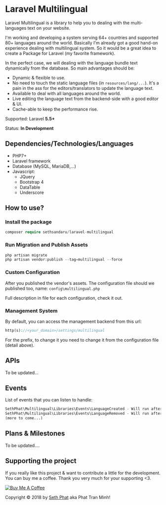 # Laravel Multilingual
Laravel Multilingual is a library to help you to dealing with the multi-languages text on your website.

I'm working and developing a system serving 64+ countries and supported 80+ languages around the world. Basically I'm already got a good hand-on experience
dealing with multilingual system. So it would be a great idea to create a Package for Laravel (my favorite framework).

In the perfect case, we will dealing with the language bundle text dynamically from the database. So main advantages should be:   
- Dynamic & flexible to use.
- No need to touch the static language files (in `resources/lang/...`). It's a pain in the ass for the editors/translators to update the language text.
- Available to deal with all languages around the world.
- Live editing the language text from the backend-side with a good editor & UI.
- Cache-able to keep the performance rise.

Supported: Laravel **5.5+**

Status: **In Development**

## Dependencies/Technologies/Languages
- PHP7+
- Laravel framework
- Database (MySQL, MariaDB,...)
- Javascript:
    - JQuery
    - Bootstrap 4
    - DataTable
    - Underscore

## How to use?
### Install the package
```php
composer require sethsandaru/laravel-multilingual
```
### Run Migration and Publish Assets
```php
php artisan migrate
php artisan vendor:publish --tag=multilingual --force
```

### Custom Configuration
After you published the vendor's assets. The configuration file should we published too, name: `config\multilingual.php`

Full description in file for each configuration, check it out.

### Management System
By default, you can access the management backend from this url:  
```php
http(s)://<your_domain>/settings/multilingual
```

For the prefix, to change it you need to change it from the configuration file (detail above).

## APIs
To be updated...

## Events
List of events that you can listen to handle:   
```php
SethPhat\Multilingual\Libraries\Events\LanguageCreated - Will run after inserted a new language into database
SethPhat\Multilingual\Libraries\Events\LanguageRemoved - Will run after a language has been deleted
(more to come...)
```

## Plans & Milestones
To be updated....

## Supporting the project
If you really like this project & want to contribute a little for the development. You can buy me a coffee. Thank you very much for your supporting <3.

<a href="https://www.buymeacoffee.com/xKOM9NB8p" target="_blank"><img src="https://www.buymeacoffee.com/assets/img/custom_images/orange_img.png" alt="Buy Me A Coffee" style="height: auto !important;width: auto !important;" ></a>

Copyright &copy; 2018 by [Seth Phat](https://sethphat.com) aka Phat Tran Minh!